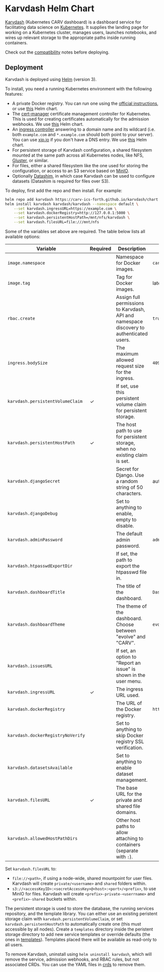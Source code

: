 # Karvdash Helm Chart

[Karvdash](https://github.com/CARV-ICS-FORTH/karvdash) (Kubernetes CARV dashboard) is a dashboard service for facilitating data science on [Kubernetes](https://kubernetes.io). It supplies the landing page for working on a Kubernetes cluster, manages users, launches notebooks, and wires up relevant storage to the appropriate paths inside running containers.

Check out the [compatibility](https://github.com/CARV-ICS-FORTH/karvdash/tree/master/README.md) notes before deploying.

## Deployment

Karvdash is deployed using [Helm](https://helm.sh) (version 3).

To install, you need a running Kubernetes environment with the following features:
* A private Docker registry. You can run one using the [official instructions](https://docs.docker.com/registry/deploying/), or use [this](https://artifacthub.io/packages/helm/twuni/docker-registry) Helm chart.
* The [cert-manager](https://cert-manager.io) certificate management controller for Kubernetes. This is used for creating certificates automatically for the admission webhooks. We use [this](https://artifacthub.io/packages/helm/jetstack/cert-manager) Helm chart.
* An [ingress controller](https://kubernetes.github.io/ingress-nginx/) answering to a domain name and its wildcard (i.e. both `example.com` and `*.example.com` should both point to your server). You can use [xip.io](http://xip.io) if you don't have a DNS entry. We use [this](https://artifacthub.io/packages/helm/ingress-nginx/ingress-nginx) Helm chart.
* For persistent storage of Karvdash configuration, a shared filesystem mounted at the same path across all Kubernetes nodes, like NFS, [Gluster](https://www.gluster.org), or similar.
* For files, either a shared filesystem like the one used for storing the configuration, or access to an S3 service based on [MinIO](https://min.io).
* Optionally [Datashim](https://github.com/datashim-io/datashim), in which case Karvdash can be used to configure datasets (Datashim is required for files over S3).

To deploy, first add the repo and then install. For example:

```bash
helm repo add karvdash https://carv-ics-forth.github.io/karvdash/chart
helm install karvdash karvdash/karvdash --namespace default \
    --set karvdash.ingressURL=https://example.com \
    --set karvdash.dockerRegistry=http://127.0.0.1:5000 \
    --set karvdash.persistentHostPath=/mnt/nfs/karvdash \
    --set karvdash.filesURL=file:///mnt/nfs
```

Some of the variables set above are required. The table below lists all available options:

| Variable                          | Required | Description                                                                              | Default                 |
|-----------------------------------|----------|------------------------------------------------------------------------------------------|-------------------------|
| `image.namespace`                 |          | Namespace for Docker images.                                                             | `carvicsforth`          |
| `image.tag`                       |          | Tag for Docker images.                                                                   | latest version          |
| `rbac.create`                     |          | Assign full permissions to Karvdash, API and namespace discovery to authenticated users. | `true`                  |
| `ingress.bodySize`                |          | The maximum allowed request size for the ingress.                                        | `4096m`                 |
| `karvdash.persistentVolumeClaim`  | &check;  | If set, use this persistent volume claim for persistent storage.                         |                         |
| `karvdash.persistentHostPath`     | &check;  | The host path to use for persistent storage, when no existing claim is set.              |                         |
| `karvdash.djangoSecret`           |          | Secret for Django. Use a random string of 50 characters.                                 | autogenerated           |
| `karvdash.djangoDebug`            |          | Set to anything to enable, empty to disable.                                             |                         |
| `karvdash.adminPassword`          |          | The default admin password.                                                              | `admin`                 |
| `karvdash.htpasswdExportDir`      |          | If set, the path to export the htpasswd file in.                                         |                         |
| `karvdash.dashboardTitle`         |          | The title of the dashboard.                                                              | `Dashboard`             |
| `karvdash.dashboardTheme`         |          | The theme of the dashboard. Choose between "evolve" and "CARV".                          | `evolve`                |
| `karvdash.issuesURL`              |          | If set, an option to "Report an issue" is shown in the user menu.                        |                         |
| `karvdash.ingressURL`             | &check;  | The ingress URL used.                                                                    |                         |
| `karvdash.dockerRegistry`         |          | The URL of the Docker registry.                                                          | `http://127.0.0.1:5000` |
| `karvdash.dockerRegistryNoVerify` |          | Set to anything to skip Docker registry SSL verification.                                |                         |
| `karvdash.datasetsAvailable`      |          | Set to anything to enable dataset management.                                            |                         |
| `karvdash.filesURL`               | &check;  | The base URL for the private and shared file domains.                                    |                         |
| `karvdash.allowedHostPathDirs`    |          | Other host paths to allow attaching to containers (separate with `:`).                   |                         |

Set `karvdash.filesURL` to:
* `file://<path>`, if using a node-wide, shared mountpoint for user files. Karvdash will create `private/<username>` and `shared` folders within.
* `s3://<accessKeyID>:<secretAccessKey>@<host>:<port>/<prefix>`, to use MinIO for files. Karvdash will create `<prefix>-private-<userrname>` and `<prefix>-shared` buckets within.

The persistent storage is used to store the database, the running services repository, and the template library. You can either use an existing peristent storage claim with `karvdash.persistentVolumeClaim`, or set `karvdash.persistentHostPath` to automatically create one (this must accessible by all nodes). Create a `templates` directory inside the peristent storage directory to add new service templates or override defaults (the ones in [templates](https://github.com/CARV-ICS-FORTH/karvdash/tree/master/templates)). Templates placed there will be available as read-only to all users.

To remove Karvdash, uninstall using `helm uninstall karvdash`, which will remove the service, admission webhooks, and RBAC rules, but not associated CRDs. You can use the YAML files in [crds](https://github.com/CARV-ICS-FORTH/karvdash/tree/master/chart/karvdash/crds) to remove them.


